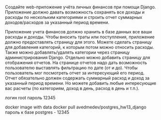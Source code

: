 Создайте web-приложение учёта личных финансов при помощи Django. Приложение должно давать возможность сохранять все доходы и расходы по нескольким категориями и строить отчет суммарных доходов/расходов за указанный период времени.

Приложение учета финансов должно хранить в базе данных все ваши расходы и доходы. Чтобы вносить траты или поступления, приложение должно предоставлять страницу для этого. Можете сделать страницу для добавления категорий, к которым потом можно относить расходы. Также можно добавлять/удалять категории через страницу администрирования Django. Отдельно можно добавить страницу для отображения отчетов. На странице отчетов надо дать возможность пользователю выставлять фильтрацию по дате (от и до). Чтобы пользователь мог посмотреть отчет за интересующий его период. Отчет обязательно должен содержать суммарный расход и доход за указанный период времени. Но можете добавить любые интересующие вас расчеты (по категориям, доход в день, расход в день и т.п.).


логин  root
пароль 12345


docker image with data
docker pull avedmedev/postgres_hw13_django
пароль к базе postgres - 12345